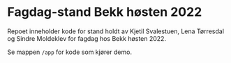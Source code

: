 # Fagdag-stand Bekk høsten 2022

Repoet inneholder kode for stand holdt av Kjetil Svalestuen, Lena Tørresdal og Sindre Moldeklev for fagdag hos Bekk høsten 2022.

Se mappen `/app` for kode som kjører demo.
